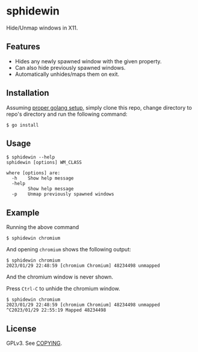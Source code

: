 # sphidewin

Hide/Unmap windows in X11.

## Features

- Hides any newly spawned window with the given property.
- Can also hide previously spawned windows.
- Automatically unhides/maps them on exit.

## Installation

Assuming [proper golang setup](https://go.dev/doc/install), simply clone this
repo, change directory to repo's directory and run the following command:

```console
$ go install
```

## Usage

```console
$ sphidewin --help
sphidewin [options] WM_CLASS

where [options] are:
  -h    Show help message
  -help
        Show help message
  -p    Unmap previously spawned windows
```

## Example

Running the above command

```console
$ sphidewin chromium
```

And opening `chromium` shows the following output:

```console
$ sphidewin chromium
2023/01/29 22:48:59 [chromium Chromium] 48234498 unmapped
```

And the chromium window is never shown.

Press `Ctrl-C` to unhide the chromium window.

```console
$ sphidewin chromium
2023/01/29 22:48:59 [chromium Chromium] 48234498 unmapped
^C2023/01/29 22:55:19 Mapped 48234498
```

## License

GPLv3. See [COPYING](COPYING).
